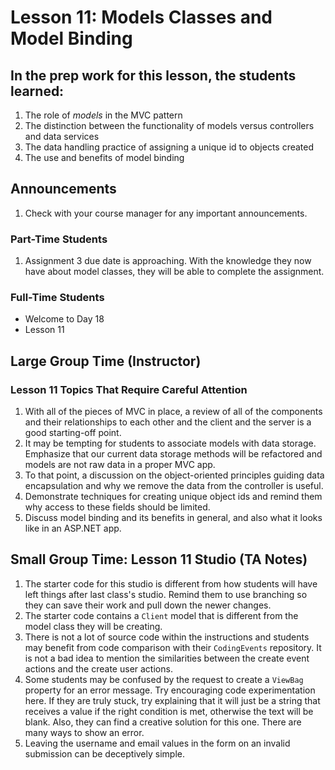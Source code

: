 # Lesson 11: Models Classes and Model Binding

## In the prep work for this lesson, the students learned:

1. The role of *models* in the MVC pattern
1. The distinction between the functionality of models versus controllers and data services
1. The data handling practice of assigning a unique id to objects created
1. The use and benefits of model binding

## Announcements

1. Check with your course manager for any important announcements.

### Part-Time Students

1. Assignment 3 due date is approaching. With the knowledge they now have about model classes, they will be able to complete the assignment.

### Full-Time Students
* Welcome to Day 18
* Lesson 11

## Large Group Time (Instructor)

### Lesson 11 Topics That Require Careful Attention

1. With all of the pieces of MVC in place, a review of all of the components and their relationships to each other and the client and the server is a good starting-off point.
1. It may be tempting for students to associate models with data storage. Emphasize that our current data storage methods will be refactored and models are not raw data in a proper MVC app.
1. To that point, a discussion on the object-oriented principles guiding data encapsulation and why we remove the data from the controller is useful.
1. Demonstrate techniques for creating unique object ids and remind them why access to these fields should be limited.
1. Discuss model binding and its benefits in general, and also what it looks like in an ASP.NET app.

## Small Group Time: Lesson 11 Studio (TA Notes)

1. The starter code for this studio is different from how students will have left things after last class's studio. Remind them to use branching so they can save their work and pull down the newer changes.
1. The starter code contains a ``Client`` model that is different from the model class they will be creating.
1. There is not a lot of source code within the instructions and students may benefit from code comparison with their ``CodingEvents`` repository. It is not a bad idea to mention the similarities between the create event actions and the create user actions.
1. Some students may be confused by the request to create a ``ViewBag`` property for an error message. Try encouraging code experimentation here. If they are truly stuck, try explaining that it will just be a string that receives a value if the right condition is met, otherwise the text will be blank. Also, they can find a creative solution for this one. There are many ways to show an error.
1. Leaving the username and email values in the form on an invalid submission can be deceptively simple.

